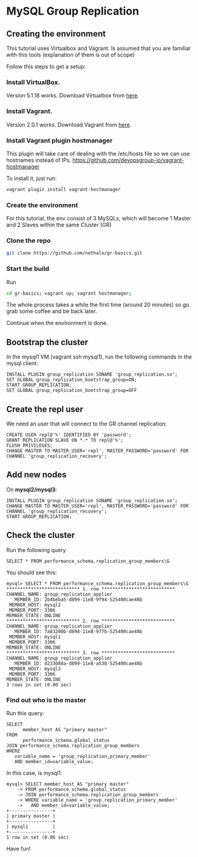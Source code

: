 # MySQL Group Replication

## Creating the environment

This tutorial uses Virtualbox and Vagrant. Is assumed that you are familiar with this tools (explanation of them is out of scope)

Follow this steps to get a setup:

### Install VirtualBox. 

Version 5.1.18 works. Download Virtualbox from [here](https://www.virtualbox.org/wiki/Downloads).

### Install Vagrant. 

Version 2.0.1 works. Download Vagrant from [here](http://vagrantup.com/).

### Install Vagrant plugin hostmanager

This plugin will take care of dealing with the /etc/hosts file so we can use hostnames instead of IPs. https://github.com/devopsgroup-io/vagrant-hostmanager

To install it, just run:

```bash
vagrant plugin install vagrant-hostmanager
```

### Create the environment

For this tutorial, the env consist of 3 MySQLs, which will become 1 Master and 2 Slaves within the same Cluster (GR)

### Clone the repo

```bash
git clone https://github.com/nethalo/gr-basics.git
```

### Start the build

Run 

```bash
cd gr-basics; vagrant up; vagrant hostmanager;
```

The whole process takes a while the first time (around 20 minutes) so go grab some coffee and be back later.

Continue when the environment is done.

## Bootstrap the cluster

In the mysql1 VM (vagrant ssh mysql1), run the following commands in the mysql client:

```mysql
INSTALL PLUGIN group_replication SONAME 'group_replication.so';
SET GLOBAL group_replication_bootstrap_group=ON;
START GROUP_REPLICATION;
SET GLOBAL group_replication_bootstrap_group=OFF
```

## Create the repl user

We need an user that will connect to the GR channel replication:

```mysql
CREATE USER repl@'%' IDENTIFIED BY 'password';
GRANT REPLICATION SLAVE ON *.* TO repl@'%';
FLUSH PRIVILEGES;
CHANGE MASTER TO MASTER_USER='repl', MASTER_PASSWORD='password' FOR CHANNEL 'group_replication_recovery';
```


## Add new nodes

On **mysql2/mysql3**:

```mysql
INSTALL PLUGIN group_replication SONAME 'group_replication.so';
CHANGE MASTER TO MASTER_USER='repl', MASTER_PASSWORD='password' FOR CHANNEL 'group_replication_recovery';
START GROUP_REPLICATION;
```
## Check the cluster

Run the following query 

```mysql
SELECT * FROM performance_schema.replication_group_members\G
```

You should see this:

```mysql
mysql> SELECT * FROM performance_schema.replication_group_members\G
*************************** 1. row ***************************
CHANNEL_NAME: group_replication_applier
   MEMBER_ID: 2b4beba5-d899-11e8-9f94-525400cae48b
 MEMBER_HOST: mysql2
 MEMBER_PORT: 3306
MEMBER_STATE: ONLINE
*************************** 2. row ***************************
CHANNEL_NAME: group_replication_applier
   MEMBER_ID: 7a83200b-d898-11e8-977b-525400cae48b
 MEMBER_HOST: mysql1
 MEMBER_PORT: 3306
MEMBER_STATE: ONLINE
*************************** 3. row ***************************
CHANNEL_NAME: group_replication_applier
   MEMBER_ID: d233088a-d899-11e8-a538-525400cae48b
 MEMBER_HOST: mysql3
 MEMBER_PORT: 3306
MEMBER_STATE: ONLINE
3 rows in set (0.00 sec)
```

### Find out who is the master

Run this query:

```mysql
SELECT 
      member_host AS "primary master"
FROM 
      performance_schema.global_status
JOIN performance_schema.replication_group_members
WHERE 
   variable_name = 'group_replication_primary_member'
   AND member_id=variable_value;
```

In this case, is mysql1:

```mysql
mysql> SELECT member_host AS "primary master"
    -> FROM performance_schema.global_status
    -> JOIN performance_schema.replication_group_members
    -> WHERE variable_name = 'group_replication_primary_member'
    ->   AND member_id=variable_value;
+----------------+
| primary master |
+----------------+
| mysql1         |
+----------------+
1 row in set (0.06 sec)
```

Have fun!
